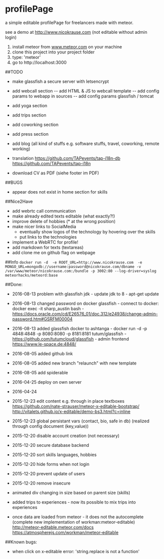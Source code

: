 # profilePage
a simple editable profilePage for freelancers made with meteor. 

see a demo at http://www.nicokrause.com (not editable without admin login)

1. install meteor from www.meteor.com on your machine
2. clone this project into your project folder
3. type: 'meteor'
4. go to http://localhost:3000


##TODO
- make glassfish a secure server with letsencrypt
- add webcall section
	-- add HTML & JS to webcall template
	-- add config params to webapp in sources 
	-- add config params glassfish / tomcat 

- add yoga section
- add trips section
- add coworking section
- add press section
- add blog (all kind of stuffs e.g. software stuffs, travel, coworking, remote working)
- translation 
	https://github.com/TAPevents/tap-i18n-db
	https://github.com/TAPevents/tap-i18n
- download CV as PDF (siehe footer im PDF)


##BUGS
- appear does not exist in home section for skills



##Nice2Have
- add webrtc call communication 
- make already edited texts editable (what exactly?!)
- improve delete of hobbies (* at the wrong position)
- make nicer links to SocialMedia 
	- eventually show logos of the technology by hovering over the skills
	- put links to the technologies
- implement a WebRTC for profile!
- add markdown for texts (textareas)
- add clone me on github flag on webpage

##Info
``
	docker run -d  -e ROOT_URL=http://www.nicokrause.com  -e MONGO_URL=mongodb://username:password@nicokrause.com/dbname -v /var/www/meteor/nicokrause.com:/bundle -p 3002:80 --log-driver=syslog     meteorhacks/meteord:base
``


##Done:
- 2016-08-13 problem with glassfish jdk - update jdk to 8
			- apt-get update
- 2016-08-13 changed password on docker glassfish 
				- connect to docker: docker exec -it sharp_austin bash
				- https://docs.oracle.com/cd/E26576_01/doc.312/e24938/change-admin-password.htm#GSRFM00004
- 2016-08-13 added glassfish docker to ashtanga
		- docker run -d -p 4848:4848 -p 8080:8080 -p 8181:8181 tutum/glassfish
			- https://github.com/tutumcloud/glassfish
			- admin frontend https://www.le-space.de:4848/

	

- 2016-08-05 added github link
- 2016-08-05 added new branch "relaunch" with new template
- 2016-08-05 add spiderable
- 2016-04-25 deploy on own server
- 2016-04-24  
- 2015-12-23 edit content e.g.  through in place textboxes
				https://github.com/nate-strauser/meteor-x-editable-bootstrap/
				http://vitalets.github.io/x-editable/demo-bs3.html?c=inline
- 2015-12-23 global persistant vars (contact, bio, safe in db) (realized through config document (key,value))
- 2015-12-20 disable account creation (not necessary)
- 2015-12-20 secure database backend
- 2015-12-20 sort skills languages, hobbies
- 2015-12-20 hide forms when not login
- 2015-12-20 prevent update of users
- 2015-12-20 remove insecure
- animated div changing in size based on parent size (skills)
- added trips to experiences - now its possible to mix trips into experiences 
- once data are loaded from meteor - it does not the autocomplete (complete new implementation of workman:meteor-editable)	
	http://meteor-editable.meteor.com/docs
	https://atmospherejs.com/workman/meteor-editable

##Known bugs:
- when click on x-editable error:  'string.replace is not a function'	






